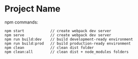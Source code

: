 # Project Name

npm commands:

    npm start            // create webpack dev server
    npm serve            // create webpack dev server
    npm run build:dev    // build development-ready environment
    npm run build:prod   // build production-ready environment
    npm clean            // clean dist folder
    npm clean:all        // clean dist + node_modules folders

